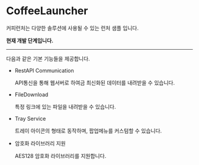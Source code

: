 # CoffeeLauncher
커피런처는 다양한 솔루션에 사용될 수 있는 런처 샘플 입니다.

**현재 개발 단계입니다.**


---
다음과 같은 기본 기능들을 제공합니다.

- RestAPI Communication
   
   API통신을 통해 웹서버로 하여금 최신화된 데이터를 내려받을 수 있습니다.

- FileDownload

    특정 링크에 있는 파일을 내려받을 수 있습니다.

- Tray Service

    트레이 아이콘의 형태로 동작하며, 팝업메뉴를 커스텀할 수 있습니다.


- 암호화 라이브러리 지원

   AES128 암호화 라이브러리를 지원합니다.
